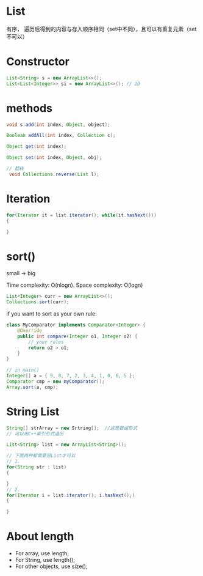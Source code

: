 # List
有序， 遍历后得到的内容与存入顺序相同（set中不同），且可以有重复元素（set不可以）

# Constructor
```java
List<String> s = new ArrayList<>();
List<List<Integer>> si = new ArrayList<>(); // 2D
```

# methods
```java
void s.add(int index, Object, object);

Boolean addAll(int index, Collection c);

Object get(int index);

Object set(int index, Object, obj);

// 翻转
 void Collections.reverse(List l);

```

# Iteration
```java
for(Iterator it = list.iterator(); while(it.hasNext()))
{

}
```

# sort()
small -> big

Time complexity: O(nlogn). Space complexity: O(logn)
```java
List<Integer> curr = new ArrayList<>();
Collections.sort(curr);
```
if you want to sort as your own rule:
```java
class MyComparator implements Comparator<Integer> {
    @Override
    public int compare(Integer o1, Integer o2) {
        // your rules
        return o2 > o1;
    }
}
```
```java
// in main()
Integer[] a = { 9, 8, 7, 2, 3, 4, 1, 0, 6, 5 };
Comparator cmp = new myComparator();
Array.sort(a, cmp);
```

# String List
```java
String[] strArray = new Srtring[];  //这是数组形式
// 可以用C++索引形式遍历

List<String> list = new ArrayList<String>();

// 下面两种都需要是List才可以
// 1.
for(String str : list)
{

}
// 2. 
for(Iterator i = list.iterator(); i.hasNext();)
{

}

```


# About length

* For array, use length;
* For String, use length();
* For other objects, use size();